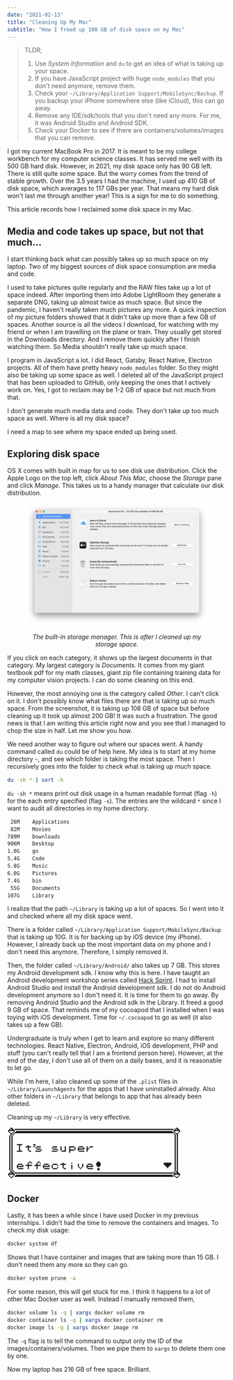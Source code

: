 ```yaml
---
date: "2021-02-13"
title: "Cleaning Up My Mac"
subtitle: "How I freed up 100 GB of disk space on my Mac"
---
```


> TLDR; 
> 1. Use _System Information_ and `du` to get an idea of what is taking up your space.
> 2. If you have JavaScript project with huge `node_modules` that you don't need anymore, remove them.
> 3. Check your `~/Library/Application Support/MobileSync/Backup`. If you backup your iPhone somewhere else (like iCloud), this can go away.
> 4. Remove any IDE/sdk/tools that you don't need any more. For me, it was Android Studio and Android SDK.
> 5. Check your Docker to see if there are containers/volumes/images that you can remove.


I got my current MacBook Pro in 2017. It is meant to be my college workbench
for my computer science classes. It has served me well with its 500 GB hard
disk. However, in 2021, my disk space only has 90 GB left. There is still
quite some space. But the worry comes from the trend of stable growth. Over
the 3.5 years I had the machine, I used up 410 GB of disk space, which
averages to 117 GBs per year. That means my hard disk won't last me through
another year! This is a sign for me to do something.

This article records how I reclaimed some disk space in my Mac. 

## Media and code takes up space, but not that much...

I start thinking back what can possibly takes up so much space on my laptop. 
Two of my biggest sources of disk space consumption are media and code.

I used to take pictures quite regularly and the RAW files take up a lot of
space indeed. After importing them into Adobe LightRoom they generate a
separate DNG, taking up almost twice as much space. But since the pandemic, I
haven't really taken much pictures any more. A quick inspection of my picture
folders showed that it didn't take up more than a few GB of spaces. Another
source is all the videos I download, for watching with my friend or when I am
travelling on the plane or train. They usually get stored in the Downloads
directory. And I remove them quickly after I finish watching them. So Media
shouldn't really take up much space.

I program in JavaScript a lot. I did React, Gatsby, React Native, Electron
projects. All of them have pretty heavy `node_modules` folder. So they might
also be taking up some space as well. I deleted all of the JavaScript project
that has been uploaded to GitHub, only keeping the ones that I actively work
on. Yes, I got to reclaim may be 1-2 GB of space but not much from that. 

I don't generate much media data and code. They don't take up too much space
as well. Where is all my disk space?

I need a map to see where my space ended up being used. 

## Exploring disk space

OS X comes with built in map for us to see disk use distribution. Click the
Apple Logo on the top left, click _About This Mac_, choose the _Storage_ pane
and click _Manage_. This takes us to a handy manager that calculate our disk
distribution. 

<figure align=center>

![Storage Manager Window](images/storage-manager.png)

<figcaption>

_The built-in storage manager. This is after I cleaned up my storage space._
</figcaption>
</figure>


If you click on each category, it shows up the largest documents in that
category. My largest category is _Documents_. It comes from my giant textbook
pdf for my math classes, giant zip file containing training data for my
computer vision projects. I can do some cleaning on this end. 

However, the most annoying one is the category called _Other_. I can't click
on it. I don't possibly know what files there are that is taking up so much
space. From the screenshot, it is taking up 108 GB of space but before
cleaning up it took up almost 200 GB! It was such a frustration. The good
news is that I am writing this article right now and you see that I managed
to chop the size in half. Let me show you how.

We need another way to figure out where our spaces went. A handy command
called `du` could be of help here. My idea is to start at my home directory
`~`, and see which folder is taking the most space. Then I recursively goes
into the folder to check what is taking up much space.

```bash
du -sh * | sort -h
```

`du -sh *` means print out disk usage in a human readable format (flag `-h`)
for the each entry specified (flag `-s`). The entries are the wildcard `*`
since I want to audit all directories in my home directory.

```sh
 26M	Applications
 82M	Movies
789M	Downloads
906M	Desktop
1.0G	go
5.4G	Code
5.8G	Music
6.0G	Pictures
7.4G	bin
 55G	Documents
107G	Library
```

I realize that the path `~/Library` is taking up a lot of spaces. So I went into it 
and checked where all my disk space went. 


There is a folder called `~/Library/Application Support/MobileSync/Backup`
that is taking up 10G. It is for backing up by iOS device (my iPhone).
However, I already back up the most important data on my phone and I don't
need this anymore. Therefore, I simply removed it.

Then, the folder called `~/Library/Android/` also takes up 7 GB. This stores
my Android development sdk. I know why this is here. I have taught an Android
development workshop series called [Hack
Sprint](https://github.com/uclaacm/hack-sprint-w20). I had to install Android
Studio and install the Android development sdk. I do not do Android
development anymore so I don't need it. It is time for them to go away. By
removing Android Studio and the Android sdk in the Library. It freed a good 9
GB of space. That reminds me of my cocoapod that I installed when I was
toying with iOS development. Time for `~/.cocoapod` to go as well (it also
takes up a few GB).

Undergraduate is truly when I get to learn and explore so many different
technologies. React Native, Electron, Android, iOS development, PHP and stuff
(you can't really tell that I am a frontend person here). However, at the end
of the day, I don't use all of them on a daily bases, and it is reasonable to
let go.

While I'm here, I also cleaned up some of the `.plist` files in
`~/Library/LaunchAgents` for the apps that I have uninstalled already. Also
other folders in `~/Library` that belongs to app that has already been
deleted. 

Cleaning up my `~/Library` is very effective.

![](images/super-effective.png)


## Docker 

Lastly, it has been a while since I have used Docker in my previous
internships. I didn't had the time to remove the containers and images. 
To check my disk usage:

```sh
docker system df
```

Shows that I have container and images that are taking more than 15 GB. 
I don't need them any more so they can go. 

```sh
docker system prune -a
```

For some reason, this will get stuck for me. I think it happens to a lot of
other Mac Docker user as well. Instead I manually removed them,

```sh
docker volume ls -q | xargs docker volume rm 
docker container ls -q | xargs docker container rm 
docker image ls -q | xargs docker image rm 
```

The `-q` flag is to tell the command to output only the ID of the
images/containers/volumes. Then we pipe them to `xargs` to delete them one by
one.

Now my laptop has 216 GB of free space. Brilliant.

